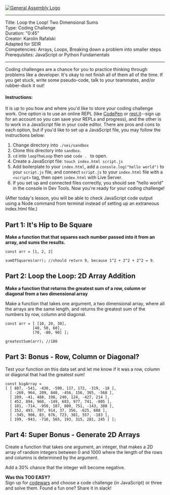 [![General Assembly Logo](https://camo.githubusercontent.com/1a91b05b8f4d44b5bbfb83abac2b0996d8e26c92/687474703a2f2f692e696d6775722e636f6d2f6b6538555354712e706e67)](https://generalassemb.ly)

---
Title: Loop the Loop! Two Dimensional Sums<br>
Type: Coding Challenge <br>
Duration: "0:45"<br>
Creator: Karolin Rafalski<br>
Adapted for SEIR<br/>
Competencies:  Arrays, Loops, Breaking down a problem into smaller steps<br>
Prerequisites: JavaScript or Python Fundamentals<br>

---

Coding challenges are a chance for you to practice thinking through problems like a developer. It's okay to not finish all of them all of the time. If you get stuck, write some pseudo-code, talk to your teammates, and/or rubber-duck it out! 

#### Instructions: 

It is up to you how and where you'd like to store your coding challenge work. One option is to use an online REPL (like [CodePen](https://codepen.io/) or [repl.it](https://repl.it/languages/nodejs)--sign up for an account so you can save your REPLs and progress), and the other is to work in a JavaScript file in your code editor. There are pros and cons to each option, but if you'd like to set up a JavaScript file, you may follow the instructions below: 

1. Change directory into `./sei/sandbox`
2. Clone this directory into `sandbox`. 
3. `cd` into `loopTheLoop` then use `code . ` to open. 
4. Create a JavaScript file: `touch index.html script.js`
5. Add boilerplate to your `index.html`, add a `console.log("hello world")` to your `script.js` file, and connect `script.js` to your `index.html` file with a `<script>` tag, then open `index.html` with Live Server. 
6. If you set up and connected files correctly, you should see "hello world" in the console in Dev Tools. Now you're ready for your coding challenge! 

(After today's lesson, you will be able to check JavaScript code output using a Node command from terminal instead of setting up an extraneous index.html file.)

## Part 1: It's Hip to Be Square

**Make a function that that squares each number passed into it from an array, and sums the results.**

```
const arr = [1, 2, 2] 

sumOfSquares(arr); //should return 9, because 1^2 + 2^2 + 2^2 = 9.
```

## Part 2: Loop the Loop: 2D Array Addition

**Make a function that returns the greatest sum of a row, column or diagonal from a two dimensional array**


Make a function that takes one argument, a two dimensional array, where all the arrays are the same length, and returns the greatest sum of the numbers by row, column and diagonal.
```
const arr = [ [10, 20, 30],
            [40, 50, 60],
            [70, -80, 90] ];

greatestSum(arr); //180
```

## Part 3: Bonus - Row, Column or Diagonal? 


Test your function on this data set and let me know if it was a row, column or diagonal that had the greatest sum!

```
const bigArray =
[ [ 887, -541, -430, -590, 117, 172, -319, -18 ],
  [ -269, 964, 209, 840, -456, 156, 365, -568 ],
  [ 289, -41, 488, 198, 240, 124, -427, 214 ],
  [ 452, 894, 968, -149, 683, 977, 741, -805 ],
  [ 181, -714, -950, 107, 800, 751, -143, 380 ],
  [ 152, 493, 707, 914, 37, 356, -625, 608 ],
  [ -345, 906, 83, 676, 723, 381, 557, -183 ],
  [ 199, -943, -710, 565, 193, 315, 281, 245 ] ];
```

## Part 4: Super Bonus - Generate 2D Arrays 

Create a function that takes one argument, an integer, that makes a 2D array of random integers between 0  and 1000 where the length of the rows and columns is determined by the argument.

Add a 30% chance that the integer will become negative.

**Was this TOO EASY?**<br/>
Sign up for [codewars](codewars.com) and choose a code challenge (in JavaScript) or three and solve them. Found a fun one? Share it in slack!
